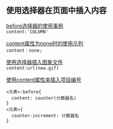 ## 使用选择器在页面中插入内容

[before选择器的使用事例](20-1.html)  
`content:'COLUMN'`

[content属性为none时的使用示列](20-2.html)  
`content：none;`

[使用选择器插入图象文件](20-3.html)  
`content:url(new.gif)`

[使用content属性来插入项目编号](20-6.html)
```
<元素>:before{
  content: counter(计数器名)
}
<元素>{
  counter-increment: 计数器名
}  
```
